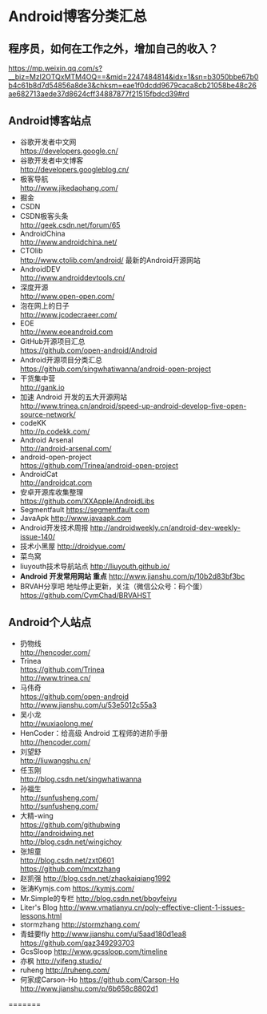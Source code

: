 # Android博客分类汇总

## 程序员，如何在工作之外，增加自己的收入？
https://mp.weixin.qq.com/s?__biz=MzI2OTQxMTM4OQ==&mid=2247484814&idx=1&sn=b3050bbe67b0b4c61b8d7d54856a8de3&chksm=eae1f0dcdd9679caca8cb21058be48c26ae682713aede37d8624cff34887877f21515fbdcd39#rd


## Android博客站点
* 谷歌开发者中文网 <br> https://developers.google.cn/
* 谷歌开发者中文博客 <br> http://developers.googleblog.cn/
* 极客导航 <br> http://www.jikedaohang.com/
* 掘金
* CSDN
* CSDN极客头条 <br> http://geek.csdn.net/forum/65
* AndroidChina <br> http://www.androidchina.net/
* CTOlib <br> http://www.ctolib.com/android/  最新的Android开源网站
* AndroidDEV <br> http://www.androiddevtools.cn/
* 深度开源 <br> http://www.open-open.com/
* 泡在网上的日子 <br> http://www.jcodecraeer.com/
* EOE <br>	http://www.eoeandroid.com
* GitHub开源项目汇总 <br> https://github.com/open-android/Android
* Android开源项目分类汇总 <br>  https://github.com/singwhatiwanna/android-open-project
* 干货集中营 <br> http://gank.io
* 加速 Android 开发的五大开源网站 <br> http://www.trinea.cn/android/speed-up-android-develop-five-open-source-network/
* codeKK <br> http://p.codekk.com/
* Android Arsenal <br> http://android-arsenal.com/
* android-open-project <br> https://github.com/Trinea/android-open-project
* AndroidCat <br> http://androidcat.com
* 安卓开源库收集整理 <br> https://github.com/XXApple/AndroidLibs
* Segmentfault https://segmentfault.com
* JavaApk http://www.javaapk.com
* Android开发技术周报  http://androidweekly.cn/android-dev-weekly-issue-140/
* 技术小黑屋 http://droidyue.com/
* 菜鸟窝 
* liuyouth技术导航站点
http://liuyouth.github.io/
* **Android 开发常用网站 重点**
http://www.jianshu.com/p/10b2d83bf3bc  
* BRVAH分享吧  地址停止更新，关注（微信公众号：码个蛋）
https://github.com/CymChad/BRVAHST

## Android个人站点
* 扔物线  <br>
http://hencoder.com/
* Trinea <br>
https://github.com/Trinea <br>
http://www.trinea.cn/
* 马伟奇 <br> https://github.com/open-android <br>
http://www.jianshu.com/u/53e5012c55a3
* 吴小龙 <br> http://wuxiaolong.me/
* HenCoder：给高级 Android 工程师的进阶手册 <br> http://hencoder.com/
* 刘望舒 <br> http://liuwangshu.cn/
* 任玉刚 <br> http://blog.csdn.net/singwhatiwanna
* 孙福生 <br> http://sunfusheng.com/ <br>
http://sunfusheng.com/
* 大精-wing 
<br> https://github.com/githubwing 
<br> http://androidwing.net
<br> http://blog.csdn.net/wingichoy
* 张旭童 <br> http://blog.csdn.net/zxt0601
<br> https://github.com/mcxtzhang
* 赵凯强
http://blog.csdn.net/zhaokaiqiang1992
* 张涛Kymjs.com
https://kymjs.com/
* Mr.Simple的专栏
http://blog.csdn.net/bboyfeiyu
* Liter's Blog
http://www.vmatianyu.cn/poly-effective-client-1-issues-lessons.html
* stormzhang
http://stormzhang.com/
* 青蛙要fly
http://www.jianshu.com/u/5aad180d1ea8 <br>
https://github.com/qaz349293703
* GcsSloop
http://www.gcssloop.com/timeline
* 亦枫
http://yifeng.studio/
* ruheng
http://lruheng.com/
* 何家成Carson-Ho
https://github.com/Carson-Ho <br>
http://www.jianshu.com/p/6b658c8802d1

=======